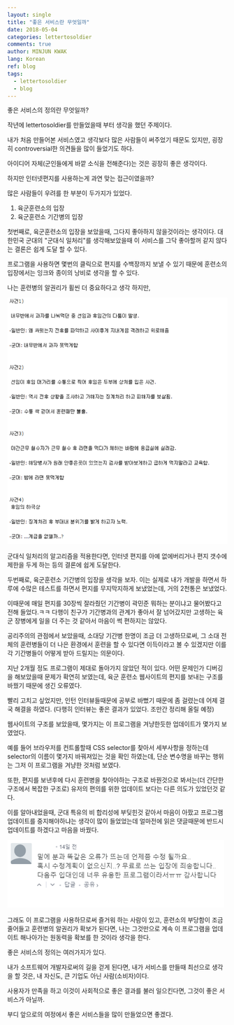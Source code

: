 ```yaml
---
layout: single
title: "좋은 서비스란 무엇일까"
date: 2018-05-04
categories: lettertosoldier
comments: true
author: MINJUN KWAK
lang: Korean
ref: blog
tags:
  - lettertosoldier
  - blog
---
```


좋은 서비스의 정의란 무엇일까?

작년에 lettertosoldier를 만들었을때 부터 생각을 했던 주제이다.

내가 처음 만들어본 서비스였고 생각보다 많은 사람들이 써주었기 때문도 있지만, 굉장히 controversial한 의견들을 많이 들었기도 하다.


아이디어 자체(군인들에게 바깥 소식을 전해준다)는 것은 굉장히 좋은 생각이다.

하지만 인터넷편지를 사용하는게 과연 맞는 접근이였을까?

많은 사람들이 우려를 한 부분이 두가지가 있었다.

1. 육군훈련소의 입장
2. 육군훈련소 기간병의 입장

첫번째로, 육군훈련소의 입장을 보았을때, 그다지 좋아하지 않을것이라는 생각이다.
대한민국 군대의 "군대식 일처리"를 생각해보았을때 이 서비스를 그닥 좋아할꺼 같지 않다는 결론은 쉽게 도달 할 수 있다. 

프로그램을 사용하면 몇번의 클릭으로 편지를 수백장까지 보낼 수 있기 때문에 훈련소의 입장에서는 잉크와 종이의 낭비로 생각을 할 수 있다. 

나는 훈련병의 알권리가 휠씬 더 중요하다고 생각 하지만,

<img src="/assets/images/goodservice/thearmyway.png">

군대식 일처리의 알고리즘을 적용한다면, 인터넷 편지를 아예 없에버리거나 편지 갯수에 제한을 두게 하는 등의 결론에 쉽게 도달한다.


두번째로, 육군훈련소 기간병의 입장을 생각을 보자. 이는 실제로 내가 개발을 하면서 하루에 수많은 테스트를 하면서 편지를 무지막지하게 보냈었는데, 거의 2천통은 보냈었다.

이때문에 매일 편지를 30장씩 잘라줬던 기간병이 곽민준 뭐하는 분이냐고 물어봤다고 전해 들었다.ㅋㅋ 다행이 친구가 기간병과의 관계가 좋아서 잘 넘어갔지만 고생하는 육군 장병에게 일을 더 주는 것 같아서 마음이 썩 편하지는 않았다.

공리주의의 관점에서 보았을때, 소대당 기간병 한명이 조금 더 고생하므로써, 그 소대 전체의 훈련병들이 더 나은 환경에서 훈련을 할 수 있다면 이득이라고 볼 수 있겠지만 이를 각 기간병들이 어떻게 받아 드릴지는 의문이다.



지난 2개월 정도 프로그램이 제대로 돌아가지 않았던 적이 있다.
어떤 문제인가 디버깅을 해보았을때 문제가 확연히 보였는데, 육군 훈련소 웹사이트의 편지를 보내는 구조를 바꿨기 때문에 생긴 오류였다.


빨리 고치고 싶었지만, 인턴 인터뷰들때문에 공부로 바뻤기 때문에 좀 걸렸는데 어제 결국 해결을 하였다. (다행히 인터뷰는 좋은 결과가 있었다. 조만간 정리해 올릴 예정)


웹사이트의 구조를 보았을때, 몇가지는 이 프로그램을 겨냥한듯한 업데이트가 몇가지 보였었다.

예를 들어 브라우저를 컨트롤할때 CSS selector를 찾아서 세부사항을 정하는데 selector의 이름이 몇가지 바꿔져있는 것을 확인 하였는데, 단순 변수명을 바꾸는 행위는 그저 이 프로그램을 겨냥한 것처럼 보였다.

또한, 편지를 보낸후에 다시 훈련병을 찾아야하는 구조로 바꿘것으로 봐서는(더 간단한 구조에서 복잡한 구조로) 유저의 편의를 위한 업데이트 보다는 다른 의도가 있었던것 같다.


이를 알아내었을때, 군대 특유의 비 합리성에 부딪힌것 같아서 마음이 아팠고 프로그램 업데이트를 중지해야하냐는 생각이 많이 들었었는데 얼마전에 읽은 댓글때문에 반드시 업데이트를 하겠다고 마음을 바꿨다.


<img src="/assets/images/goodservice/comment.png">


그래도 이 프로그램을 사용하므로써 즐거워 하는 사람이 있고, 훈련소의 부당함이 조금 줄어들고 훈련병의 알권리가 확보가 된다면, 나는 그것만으로 계속 이 프로그램을 업데이트 해나아가는 원동력을 확보를 한 것이라 생각을 한다.


좋은 서비스의 정의는 여러가지가 있다. 

내가 소프트웨어 개발자로써의 길을 걷게 된다면, 내가 서비스를 만들때 최선으로 생각을 할 것은, 내 자신도, 큰 기업도 아닌 사람(소비자)이다.

사용자가 만족을 하고 이것이 사회적으로 좋은 결과를 불러 일으킨다면, 그것이 좋은 서비스가 아닐까.


부디 앞으로의 여정에서 좋은 서비스들을 많이 만들었으면 좋겠다.
